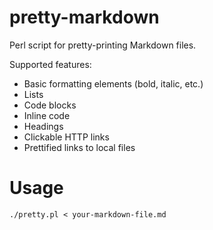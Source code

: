 # pretty-markdown

Perl script for pretty-printing Markdown files.

Supported features:

- Basic formatting elements (bold, italic, etc.)
- Lists
- Code blocks
- Inline code
- Headings
- Clickable HTTP links
- Prettified links to local files

# Usage

`./pretty.pl < your-markdown-file.md`
